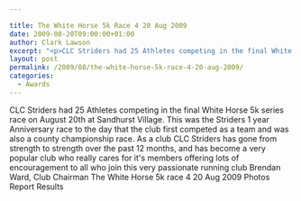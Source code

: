 ```yaml
---

title: The White Horse 5k Race 4 20 Aug 2009
date: 2009-08-20T09:00:00+01:00
author: Clark Lawson
excerpt: "<p>CLC Striders had 25 Athletes competing in the final White Horse 5k series race on August 20th at Sandhurst Village. This was the Striders 1 year Anniversary race to the day that the club first competed as a team and was also a county championship race. As a club CLC Striders has gone from strength to strength over the past 12 months, and has become a very popular club who really cares for it's members offering lots of encouragement to all who join this very passionate running club Brendan Ward, Club Chairman The White Horse 5k race 4 20 Aug 2009 Photos Report Results</p>"
layout: post
permalink: /2009/08/the-white-horse-5k-race-4-20-aug-2009/
categories:
  - Awards
---
```

CLC Striders had 25 Athletes competing in the final White Horse 5k series race on August 20th at Sandhurst Village. This was the Striders 1 year Anniversary race to the day that the club first competed as a team and was also a county championship race. As a club CLC Striders has gone from strength to strength over the past 12 months, and has become a very popular club who really cares for it's members offering lots of encouragement to all who join this very passionate running club Brendan Ward, Club Chairman The White Horse 5k race 4 20 Aug 2009 Photos Report Results

